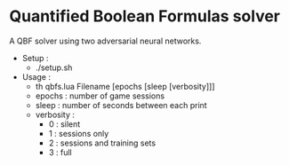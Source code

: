 # Quantified Boolean Formulas solver #

A QBF solver using two adversarial neural networks.

  * Setup :
    * ./setup.sh
  * Usage :
    * th qbfs.lua Filename [epochs [sleep [verbosity]]]
    * epochs    : number of game sessions
    * sleep     : number of seconds between each print
    * verbosity :
      * 0 : silent
      * 1 : sessions only
      * 2 : sessions and training sets
      * 3 : full